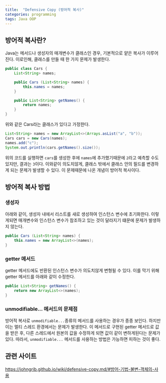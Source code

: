 ```yaml
---
title:  "Defensive Copy (방어적 복사)"
categories: programming
tags: Java OOP
---
```


## 방어적 복사란?

Java는 메서드나 생성자의 매개변수가 클래스인 경우, 기본적으로 얕은 복사가 이루어진다. 이로인해, 클래스를 만들 때 한 가지 문제가 발생한다.

```java
public class Cars {
    List<String> names;

    public Cars (List<String> names) {
        this.names = names;
    }

    public List<String> getNames() {
        return names;
    }
}
```

위와 같은 Cars라는 클래스가 있다고 가정한다.

```java
List<String> names = new ArrayList<>(Arrays.asList("a", "b"));
Cars cars = new Cars(names);
names.add("c");
System.out.println(cars.getNames().size());
```

위의 코드를 실행하면 `cars`를 생성한 후에 `names`에 추가했기때문에 `2`라고 예측할 수도 있지만, 결과는 `3`이다. 이와같이 의도치않게, 클래스 밖에서 클래스 안의 필드를 변경하게 되는 문제가 발생할 수 있다. 이 문제때문에 나온 개념이 방어적 복사이다.

## 방어적 복사 방법

### 생성자

아래와 같이, 생성자 내에서 리스트를 새로 생성하여 인스턴스 변수에 초기화한다. 이렇게되면 매개변수와 인스턴스 변수가 참조하고 있는 것이 달라지기 떄문에 문제가 발생하지 않는다.

```java
public Cars (List<String> names) {
    this.names = new ArrayList<>(names);
}
```

### getter 메서드

getter 메서드에도 반환된 인스턴스 변수가 의도치않게 변형될 수 있다. 이를 막기 위해 getter 메서드를 아래와 같이 수정한다.

```java
public List<String> getNames() {
    return new ArrayList<>(names);
}
```

### unmodifiable... 메서드의 문제점

방어적 복사로 `unmodifiable...`종류의 메서드를 사용하는 경우가 종종 보인다. 하지만 이는 멀티 스레드 환경에서는 문제가 발생한다. 이 메서드로 구현된 getter 메서드로 값을 받은 후, 다른 스레드에서 원본의 값을 수정하게 되면 값이 같이 변하게된다는 문제가 있다. 따라서, `unmodifiable...` 메서드를 사용하는 방법은 가능하면 피하는 것이 좋다.

## 관련 사이트

<https://johngrib.github.io/wiki/defensive-copy.md/#방어-기법-불변-객체의-사용>

